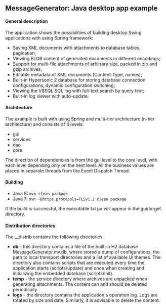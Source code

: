 MessageGenerator: Java desktop app example
--
<h4>General description</h4>
The application shows the possibilities of building desktop Swing applications with using Spring framework:

<ul>
    <li>
        Saving XML documents with attachments to database tables, pagination;
    </li>
    <li>
        Viewing BLOB content of generated documents in different encodings;
    </li>
    <li>
       Support for multi-file attachments of arbitrary size, packed in zip and gzip archives;
    </li>
    <li>
       Editable metadata of XML documents (Content-Type, names);
    </li>
    <li>
        Built-in Hypersonic 2 database for storing database connection configurations, dynamic configuration switching;
    </li>
    <li>
        Viewing the V$SQL SQL log with full-text search by query text;
    </li>
    <li>
        Built-in log viewer with auto-update.
    </li>
</ul>

<h4>Architecture</h4>
The example is built with using Spring and multi-tier architecture (n-tier architecture) and consists of 4 levels:

- gui
- services
- dao
- core

The direction of dependencies is from the gui level to the core level, with each level depending only on the next level. 
All the business values are placed in separate threads from the Event Dispatch Thread.

<h4>Building</h4>

- Java 8: `mvn clean package`
- Java 7: `mvn -Dhttps.protocols=TLSv1.2 clean package`

If the build is successful, the executable fat jar will appear in the gui/target directory.

<h4>Distribution directories</h4>
The __distrib contains the following directories. 
<ul>
    <li><b>db</b> - this directory contains a file of the built-in H2 database MessageGenerator.mv.db, where stored a dump of configurations, 
                    the path to local transport directories and a list of available UI themes. The directory also contains scripts that are 
                     executed every time the application starts (scripts/update) and once when creating and initializing the embedded database (scripts/init).
    </li>
    <li><b>temp</b> - the service directory where archives are unpacked when generating attachments. The content can and should be deleted periodically.</li>
    <li><b>logs</b> - the directory contains the application's operation log. Logs are rotated by size and date. Similarly, it is advisable to delete the content.</li>
</ul>
